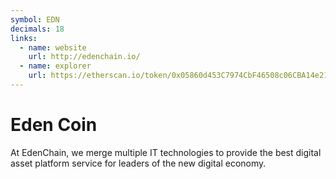 ```yaml
---
symbol: EDN
decimals: 18
links:
  - name: website
    url: http://edenchain.io/
  - name: explorer
    url: https://etherscan.io/token/0x05860d453C7974CbF46508c06CBA14e211c629Ce
---
```


# Eden Coin

At EdenChain, we merge multiple IT technologies to provide the best digital asset platform service for leaders of the new digital economy.
